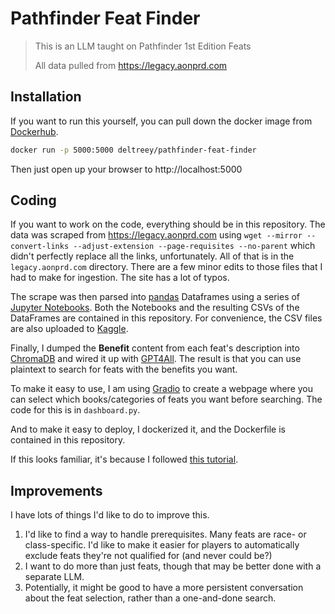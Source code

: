 # Pathfinder Feat Finder

> This is an LLM taught on Pathfinder 1st Edition Feats
> 
> All data pulled from https://legacy.aonprd.com

## Installation

If you want to run this yourself, you can pull down the docker image from [Dockerhub](https://hub.docker.com/repository/docker/deltreey/pathfinder-feat-finder/general).

```bash
docker run -p 5000:5000 deltreey/pathfinder-feat-finder
```

Then just open up your browser to http://localhost:5000

## Coding

If you want to work on the code, everything should be in this repository.  The data was scraped from
https://legacy.aonprd.com using `wget --mirror --convert-links --adjust-extension --page-requisites --no-parent` which
didn't perfectly replace all the links, unfortunately.  All of that is in the `legacy.aonprd.com` directory.  There are
a few minor edits to those files that I had to make for ingestion.  The site has a lot of typos.

The scrape was then parsed into [pandas](https://pandas.pydata.org/) Dataframes using a series of
[Jupyter Notebooks](https://jupyter.org/).  Both the Notebooks and the resulting CSVs of the DataFrames are contained in
this repository.  For convenience, the CSV files are also uploaded to
[Kaggle](https://www.kaggle.com/datasets/tedcoderman/pathfinder-1e-feats-and-benefits).

Finally, I dumped the **Benefit** content from each feat's description into
[ChromaDB](https://docs.trychroma.com/docs/overview/introduction) and wired it up with
[GPT4All](https://github.com/nomic-ai/gpt4all).  The result is that you can use plaintext to search for feats with
the benefits you want.

To make it easy to use, I am using [Gradio](https://www.gradio.app/) to create a webpage where you can select which
books/categories of feats you want before searching.  The code for this is in `dashboard.py`.

And to make it easy to deploy, I dockerized it, and the Dockerfile is contained in this repository.

If this looks familiar, it's because I followed [this tutorial](https://www.youtube.com/watch?v=Q7mS1VHm3Yw).

## Improvements

I have lots of things I'd like to do to improve this.

1. I'd like to find a way to handle prerequisites.  Many feats are race- or class-specific.  I'd like to make it easier
    for players to automatically exclude feats they're not qualified for (and never could be?)
2. I want to do more than just feats, though that may be better done with a separate LLM.
3. Potentially, it might be good to have a more persistent conversation about the feat selection, rather than a
    one-and-done search.
